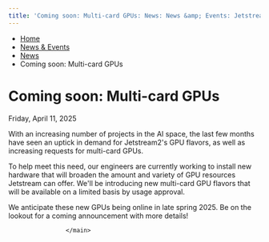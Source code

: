 ```yaml
---
title: 'Coming soon: Multi-card GPUs: News: News &amp; Events: Jetstream2: Indiana University'
---
```


<main><div class="content-top"><div class="section breadcrumbs"><div class="row"><div class="layout"><ul><li><a href="../../index.html">Home</a></li><li><a href="../index.html">News &amp; Events</a></li><li><a href="index.html">News</a></li><li class="current">Coming soon: Multi-card GPUs</li></ul></div></div></div></div><div id="main-content"><div class="collapsed bg-none section" id="content"><div class="row"><div class="layout"><div class="detail-meta"><h1 class="no-margin h2" itemprop="headline">Coming soon: Multi-card GPUs</h1><p class="meta" content="2025-04-11" itemprop="datePublished">Friday, April 11, 2025</p></div><!-- /.detail-meta --><div class="text"><p>With an increasing number of projects in the AI space, the last few months have seen an uptick in demand for Jetstream2's GPU flavors, as well as increasing requests for multi-card GPUs.</p><p>To help meet this need, our engineers are currently working to install new hardware that will broaden the amount and variety of GPU resources Jetstream can offer. We'll be introducing new multi-card GPU flavors that will be available on a limited basis by usage approval.</p><p>We anticipate these new GPUs being online in late spring 2025. Be on the lookout for a coming announcement with more details!</p></div></div><!-- /.layout --></div></div></div>
                                
          
    
                    
        
    
            
                    </main>
